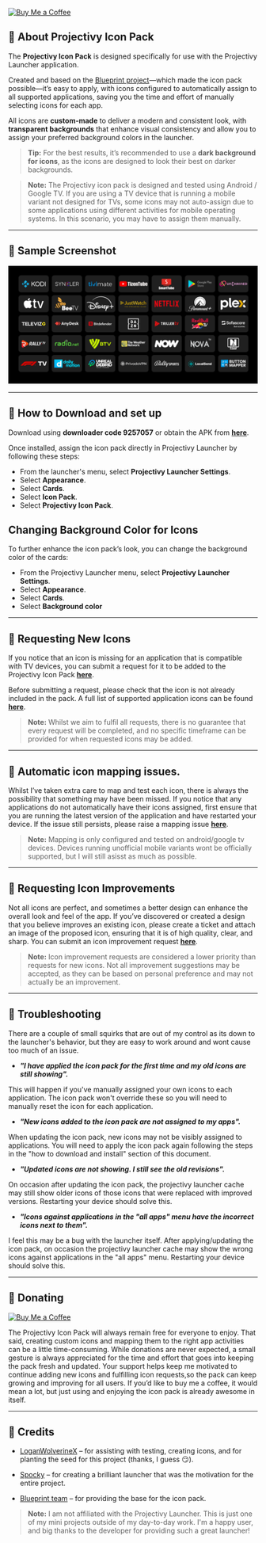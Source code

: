 [![Buy Me a Coffee](https://www.buymeacoffee.com/assets/img/custom_images/orange_img.png)](https://buymeacoffee.com/sicmundus)

## 🔴 About Projectivy Icon Pack

The **Projectivy Icon Pack** is designed specifically for use with the Projectivy Launcher application.  

Created and based on the [Blueprint project](https://github.com/jahirfiquitiva/Blueprint)—which made the icon pack possible—it’s easy to apply, with icons configured to automatically assign to all supported applications, saving you the time and effort of manually selecting icons for each app.

All icons are **custom-made** to deliver a modern and consistent look, with **transparent backgrounds** that enhance visual consistency and allow you to assign your preferred background colors in the launcher.  

> **Tip:** For the best results, it’s recommended to use a **dark background for icons**, as the icons are designed to look their best on darker backgrounds.

> **Note:** The Projectivy icon pack is designed and tested using Android / Google TV. If you are using a TV device that is running a mobile variant not designed for TVs, some icons may not auto-assign due to some applications using different activities for mobile operating systems. In this scenario, you may have to assign them manually.

---

## 🔴 Sample Screenshot

![Alt text](https://github.com/SicMundus86/ProjectivyIconPack/blob/main/images/screenshot1.png?raw=true)

---

## 🔴 How to Download and set up

Download using **downloader code 9257057** or obtain the APK from [**here**](https://github.com/SicMundus86/ProjectivyIconPack/releases/latest).

Once installed, assign the icon pack directly in Projectivy Launcher by following these steps:

- From the launcher's menu, select **Projectivy Launcher Settings**.  
- Select **Appearance**.  
- Select **Cards**.  
- Select **Icon Pack**.  
- Select **Projectivy Icon Pack**.  


## Changing Background Color for Icons

To further enhance the icon pack’s look, you can change the background color of the cards:

- From the Projectivy Launcher menu, select **Projectivy Launcher Settings**.  
- Select **Appearance**.  
- Select **Cards**.  
- Select **Background color**
---

## 🔴 Requesting New Icons

If you notice that an icon is missing for an application that is compatible with TV devices, you can submit a request for it to be added to the Projectivy Icon Pack [**here**](https://github.com/SicMundus86/ProjectivyIconPack/issues/new/choose).  

Before submitting a request, please check that the icon is not already included in the pack. A full list of supported application icons can be found [**here**](https://github.com/SicMundus86/ProjectivyIconPack/blob/main/Icons/IconPackList.md).

> **Note:** Whilst we aim to fulfil all requests, there is no guarantee that every request will be completed, and no specific timeframe can be provided for when requested icons may be added.

---

## 🔴 Automatic icon mapping issues.

Whilst I’ve taken extra care to map and test each icon, there is always the possibility that something may have been missed. If you notice that any applications do not automatically have their icons assigned, first ensure that you are running the latest version of the application and have restarted your device. If the issue still persists, please raise a mapping issue [**here**](https://github.com/SicMundus86/ProjectivyIconPack/issues/new/choose).  

> **Note:** Mapping is only configured and tested on android/google tv devices. Devices running unofficial mobile variants wont be officially supported, but I will still asisst as much as possible.

---

## 🔴 Requesting Icon Improvements

Not all icons are perfect, and sometimes a better design can enhance the overall look and feel of the app. If you’ve discovered or created a design that you believe improves an existing icon, please create a ticket and attach an image of the proposed icon, ensuring that it is of high quality, clear, and sharp. You can submit an icon improvement request [**here**](https://github.com/SicMundus86/ProjectivyIconPack/issues/new/choose).  

> **Note:** Icon improvement requests are considered a lower priority than requests for new icons. Not all improvement suggestions may be accepted, as they can be based on personal preference and may not actually be an improvement.

---

## 🔴 Troubleshooting

There are a couple of small squirks that are out of my control as its down to the launcher's behavior, but they are easy to work around and wont cause too much of an issue.

- ***"I have applied the icon pack for the first time and my old icons are still showing".***

This will happen if you've manually assigned your own icons to each application. The icon pack won't override these so you will need to manually reset the icon for each application.
  
- ***"New icons added to the icon pack are not assigned to my apps".***
  
When updating the icon pack, new icons may not be visibly assigned to applications. You will need to apply the icon pack again following the steps in the "how to download and install" section of this document.

- ***"Updated icons are not showing. I still see the old revisions".***

On occasion after updating the icon pack, the projectivy launcher cache may still show older icons of those icons that were replaced with improved versions. Restarting your device should solve this.

- ***"Icons against applications in the "all apps" menu have the incorrect icons next to them".***   

I feel this may be a bug with the launcher itself. After applying/updating the icon pack, on occasion the projectivy launcher cache may show the wrong icons against applications in the "all apps" menu. Restarting your device should solve this.

---

## 🔴 Donating

[![Buy Me a Coffee](https://www.buymeacoffee.com/assets/img/custom_images/orange_img.png)](https://buymeacoffee.com/sicmundus)

The Projectivy Icon Pack will always remain free for everyone to enjoy. That said, creating custom icons and mapping them to the right app activities can be a little time-consuming. While donations are never expected, a small gesture is always appreciated for the time and effort that goes into keeping the pack fresh and updated.
Your support helps keep me motivated to continue adding new icons and fulfilling icon requests,so the pack can keep growing and improving for all users. If you’d like to buy me a coffee, it would mean a lot, but just using and enjoying the icon pack is already awesome in itself.

---

## 🔴 Credits

- [LoganWolverineX](https://github.com/LoganWolverineX) – for assisting with testing, creating icons, and for planting the seed for this project (thanks, I guess 😏).

- [Spocky](https://github.com/spocky) – for creating a brilliant launcher that was the motivation for the entire project.
  
- [Blueprint team](https://github.com/jahirfiquitiva/Blueprint) – for providing the base for the icon pack.  

> **Note:** I am not affiliated with the Projectivy Launcher. This is just one of my mini projects outside of my day-to-day work. I'm a happy user, and big thanks to the developer for providing such a great launcher!
